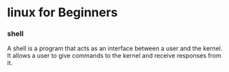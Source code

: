 # linux for Beginners
### shell
A shell is a program that acts as an interface between a user and the kernel. It allows a user to give commands to the kernel and receive responses from it. 
